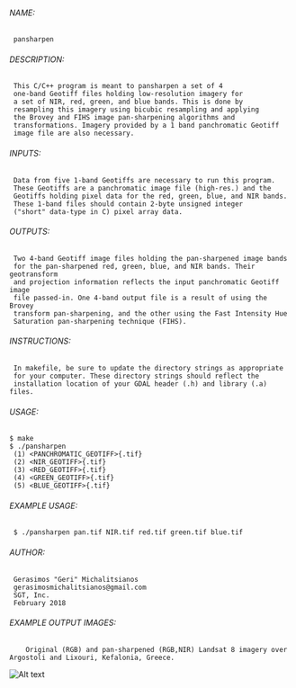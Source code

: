  ###### NAME:
 
     pansharpen
   
 ###### DESCRIPTION:
 
     This C/C++ program is meant to pansharpen a set of 4 
     one-band Geotiff files holding low-resolution imagery for 
     a set of NIR, red, green, and blue bands. This is done by 
     resampling this imagery using bicubic resampling and applying 
     the Brovey and FIHS image pan-sharpening algorithms and 
     transformations. Imagery provided by a 1 band panchromatic Geotiff 
     image file are also necessary. 
   
 ###### INPUTS:
 
     Data from five 1-band Geotiffs are necessary to run this program.
     These Geotiffs are a panchromatic image file (high-res.) and the 
     Geotiffs holding pixel data for the red, green, blue, and NIR bands.
     These 1-band files should contain 2-byte unsigned integer 
     ("short" data-type in C) pixel array data. 
   
  ###### OUTPUTS:
 
     Two 4-band Geotiff image files holding the pan-sharpened image bands 
     for the pan-sharpened red, green, blue, and NIR bands. Their geotransform 
     and projection information reflects the input panchromatic Geotiff image
     file passed-in. One 4-band output file is a result of using the Brovey 
     transform pan-sharpening, and the other using the Fast Intensity Hue 
     Saturation pan-sharpening technique (FIHS).
     
  ###### INSTRUCTIONS: 
  
     In makefile, be sure to update the directory strings as appropriate 
     for your computer. These directory strings should reflect the 
     installation location of your GDAL header (.h) and library (.a) files. 
   
  ###### USAGE: 
 
    $ make 
    $ ./pansharpen  
     (1) <PANCHROMATIC_GEOTIFF>{.tif} 
     (2) <NIR_GEOTIFF>{.tif} 
     (3) <RED_GEOTIFF>{.tif} 
     (4) <GREEN_GEOTIFF>{.tif} 
     (5) <BLUE_GEOTIFF>{.tif}

###### EXAMPLE USAGE: 
   
     $ ./pansharpen pan.tif NIR.tif red.tif green.tif blue.tif 
 
 ######  AUTHOR: 
  
     Gerasimos "Geri" Michalitsianos
     gerasimosmichalitsianos@gmail.com
     SGT, Inc. 
     February 2018 
   
 ###### EXAMPLE OUTPUT IMAGES: 
 
        Original (RGB) and pan-sharpened (RGB,NIR) Landsat 8 imagery over Argostoli and Lixouri, Kefalonia, Greece. 
   
   ![Alt text](https://lh3.googleusercontent.com/-p8HiA4RuEJ8/VYmh_ttK-uI/AAAAAAAAADc/1220R530qfM/w530-h486-n-rw/pansharpeningExamples.jpg)

   
   
   
   
   
   
   
   
   
   

